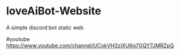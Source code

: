 # loveAiBot-Website
A simple discord bot static web 

#youtube
https://www.youtube.com/channel/UCokVH3ziXU6g7GQY7JMRZpQ
